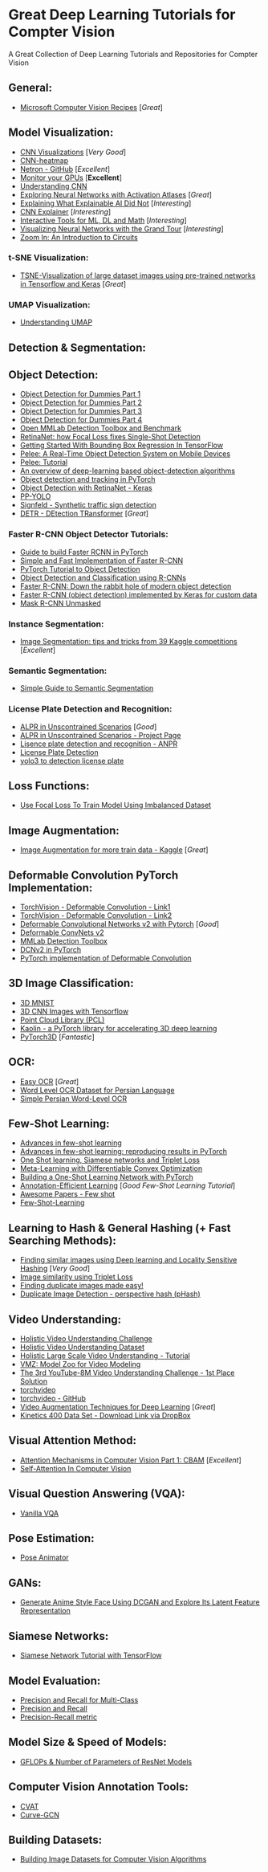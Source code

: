# Great Deep Learning Tutorials for Compter Vision
A Great Collection of Deep Learning Tutorials and Repositories for Compter Vision

## General:
- [Microsoft Computer Vision Recipes](https://github.com/microsoft/computervision-recipes) [_Great_]  

## Model Visualization:
- [CNN Visualizations](https://github.com/utkuozbulak/pytorch-cnn-visualizations) [_Very Good_]  
- [CNN-heatmap](https://github.com/mrgloom/CNN-heatmap)  
- [Netron - GitHub](https://github.com/lutzroeder/netron) [_Excellent_]  
- [Monitor your GPUs](https://github.com/msalvaris/gpu_monitor) [**Excellent**]  
- [Understanding CNN](http://cs231n.github.io/understanding-cnn/)  
- [Exploring Neural Networks with Activation Atlases](https://distill.pub/2019/activation-atlas/)  [_Great_]
- [Explaining What Explainable AI Did Not](https://bair.berkeley.edu/blog/2020/04/23/decisions/) [_Interesting_]
- [CNN Explainer](https://poloclub.github.io/cnn-explainer/) [_Interesting_]  
- [Interactive Tools for ML, DL and Math](https://github.com/Machine-Learning-Tokyo/Interactive_Tools#embedding-projector)  [_Interesting_]  
- [Visualizing Neural Networks with the Grand Tour](https://distill.pub/2020/grand-tour/) [_Interesting_]    
- [Zoom In: An Introduction to Circuits](https://distill.pub/2020/circuits/zoom-in/)  

### t-SNE Visualization:
- [TSNE-Visualization of large dataset images using pre-trained networks in Tensorflow and Keras](https://e3oroush.github.io/tsne-visualization/)  [_Great_] 

### UMAP Visualization:
- [Understanding UMAP](https://pair-code.github.io/understanding-umap/)  

## Detection & Segmentation:
## Object Detection:
- [Object Detection for Dummies Part 1](https://lilianweng.github.io/lil-log/2017/10/29/object-recognition-for-dummies-part-1.html)  
- [Object Detection for Dummies Part 2](https://lilianweng.github.io/lil-log/2017/12/15/object-recognition-for-dummies-part-2.html)  
- [Object Detection for Dummies Part 3](https://lilianweng.github.io/lil-log/2017/12/31/object-recognition-for-dummies-part-3.html)  
- [Object Detection for Dummies Part 4](https://lilianweng.github.io/lil-log/2018/12/27/object-detection-part-4.html)  
- [Open MMLab Detection Toolbox and Benchmark](https://github.com/open-mmlab/mmdetection)  
- [RetinaNet: how Focal Loss fixes Single-Shot Detection](https://towardsdatascience.com/retinanet-how-focal-loss-fixes-single-shot-detection-cb320e3bb0de)  
- [Getting Started With Bounding Box Regression In TensorFlow](https://towardsdatascience.com/getting-started-with-bounding-box-regression-in-tensorflow-743e22d0ccb3)  
- [Pelee: A Real-Time Object Detection System on Mobile Devices](https://github.com/Robert-JunWang/Pelee)  
- [Pelee: Tutorial](https://medium.com/@bibekchaudhary/pelee-real-time-object-detection-system-on-mobile-devices-f565947c04c4)  
- [An overview of deep-learning based object-detection algorithms](https://medium.com/@fractaldle/brief-overview-on-object-detection-algorithms-ec516929be93)  
- [Object detection and tracking in PyTorch](https://towardsdatascience.com/object-detection-and-tracking-in-pytorch-b3cf1a696a98)  
- [Object Detection with RetinaNet - Keras](https://keras.io/examples/vision/retinanet/)  
- [PP-YOLO](https://github.com/PaddlePaddle/PaddleDetection/blob/release/0.4/configs/ppyolo/README.md)  
- [Signfeld - Synthetic traffic sign detection](https://github.com/moabitcoin/signfeld)  
- [DETR - DEtection TRansformer](https://github.com/facebookresearch/detr) [_Great_]  

### Faster R-CNN Object Detector Tutorials:
- [Guide to build Faster RCNN in PyTorch](https://medium.com/@fractaldle/guide-to-build-faster-rcnn-in-pytorch-95b10c273439)  
- [Simple and Fast Implementation of Faster R-CNN](https://github.com/chenyuntc/simple-faster-rcnn-pytorch)  
- [PyTorch Tutorial to Object Detection](https://github.com/sgrvinod/a-PyTorch-Tutorial-to-Object-Detection)  
- [Object Detection and Classification using R-CNNs](http://www.telesens.co/2018/03/11/object-detection-and-classification-using-r-cnns/)  
- [Faster R-CNN: Down the rabbit hole of modern object detection](https://tryolabs.com/blog/2018/01/18/faster-r-cnn-down-the-rabbit-hole-of-modern-object-detection/)  
- [Faster R-CNN (object detection) implemented by Keras for custom data](https://towardsdatascience.com/faster-r-cnn-object-detection-implemented-by-keras-for-custom-data-from-googles-open-images-125f62b9141a)  
- [Mask R-CNN Unmasked](https://medium.com/@fractaldle/mask-r-cnn-unmasked-c029aa2f1296)  

### Instance Segmentation:  
- [Image Segmentation: tips and tricks from 39 Kaggle competitions](https://neptune.ai/blog/image-segmentation-tips-and-tricks-from-kaggle-competitions?utm_source=reddit&utm_medium=post&utm_campaign=blog-image-segmentation-tips-and-tricks-from-kaggle-competitions) [_Excellent_]  

### Semantic Segmentation:
- [Simple Guide to Semantic Segmentation](https://medium.com/beyondminds/a-simple-guide-to-semantic-segmentation-effcf83e7e54)  

### License Plate Detection and Recognition:
- [ALPR in Unscontrained Scenarios](https://github.com/sergiomsilva/alpr-unconstrained) [_Good_]  
- [ALPR in Unscontrained Scenarios - Project Page](http://sergiomsilva.com/pubs/alpr-unconstrained/)  
- [Lisence plate detection and recognition - ANPR](https://github.com/GuiltyNeuron/ANPR)  
- [License Plate Detection](https://github.com/AzharMithani/License-Plate-Detection)  
- [yolo3 to detection license plate](https://github.com/ThorPham/License-plate-detection)  

## Loss Functions:
- [Use Focal Loss To Train Model Using Imbalanced Dataset](https://leimao.github.io/blog/Focal-Loss-Explained/)  

## Image Augmentation:
- [Image Augmentation for more train data - Kaggle](https://www.kaggle.com/vishnurapps/image-augmentation-for-more-training-data) [_Great_]  

## Deformable Convolution PyTorch Implementation:
- [TorchVision - Deformable Convolution - Link1](https://github.com/pytorch/vision/releases)  
- [TorchVision - Deformable Convolution - Link2](https://github.com/pytorch/vision/blob/master/torchvision/ops/deform_conv.py)  
- [Deformable Convolutional Networks v2 with Pytorch](https://github.com/CharlesShang/DCNv2/tree/pytorch_1.0)  [_Good_]  
- [Deformable ConvNets v2](https://github.com/4uiiurz1/pytorch-deform-conv-v2)  
- [MMLab Detection Toolbox](https://github.com/open-mmlab/mmdetection/tree/master/mmdet/ops/dcn)  
- [DCNv2 in PyTorch](https://github.com/chengdazhi/Deformable-Convolution-V2-PyTorch)  
- [PyTorch implementation of Deformable Convolution](https://github.com/oeway/pytorch-deform-conv)  


## 3D Image Classification:
- [3D MNIST](https://medium.com/shashwats-blog/3d-mnist-b922a3d07334)  
- [3D CNN Images with Tensorflow](https://github.com/jibikbam/CNN-3D-images-Tensorflow)  
- [Point Cloud Library (PCL)](https://github.com/PointCloudLibrary/pcl)  
- [Kaolin - a PyTorch library for accelerating 3D deep learning](https://github.com/NVIDIAGameWorks/kaolin)  
- [PyTorch3D](https://github.com/facebookresearch/pytorch3d) [_Fantastic_]  

## OCR:
- [Easy OCR](https://github.com/JaidedAI/EasyOCR) [_Great_]  
- [Word Level OCR Dataset for Persian Language](https://github.com/amirabbasasadi/Shotor)  
- [Simple Persian Word-Level OCR](https://github.com/amirabbasasadi/PersianOCR)  

## Few-Shot Learning:
- [Advances in few-shot learning](https://towardsdatascience.com/advances-in-few-shot-learning-a-guided-tour-36bc10a68b77)  
- [Advances in few-shot learning: reproducing results in PyTorch](https://towardsdatascience.com/advances-in-few-shot-learning-reproducing-results-in-pytorch-aba70dee541d)  
- [One Shot learning, Siamese networks and Triplet Loss](https://medium.com/@crimy/one-shot-learning-siamese-networks-and-triplet-loss-with-keras-2885ed022352)  
- [Meta-Learning with Differentiable Convex Optimization](https://github.com/kjunelee/MetaOptNet)  
- [Building a One-Shot Learning Network with PyTorch](https://towardsdatascience.com/building-a-one-shot-learning-network-with-pytorch-d1c3a5fafa4a)  
- [Annotation-Efficient Learning](https://annotation-efficient-learning.github.io/) [_Good Few-Shot Learning Tutorial_]  
- [Awesome Papers - Few shot](https://github.com/Duan-JM/awesome-papers-fewshot)  
- [Few-Shot-Learning](https://github.com/daooshee/Few-Shot-Learning)  

## Learning to Hash & General Hashing (+ Fast Searching Methods):
- [Finding similar images using Deep learning and Locality Sensitive Hashing](https://towardsdatascience.com/finding-similar-images-using-deep-learning-and-locality-sensitive-hashing-9528afee02f5) [_Very Good_]  
- [Image similarity using Triplet Loss](https://towardsdatascience.com/image-similarity-using-triplet-loss-3744c0f67973)  
- [Finding duplicate images made easy!](https://github.com/idealo/imagededup)  
- [Duplicate Image Detection - perspective hash (pHash)](https://github.com/philipbl/duplicate-images)  


## Video Understanding: 
- [Holistic Video Understanding Challenge](https://holistic-video-understanding.github.io/workshops/iccv2019.html)  
- [Holistic Video Understanding Dataset](https://github.com/holistic-video-understanding/Mini-HVU)  
- [Holistic Large Scale Video Understanding - Tutorial](https://towardsdatascience.com/holistic-large-scale-video-understanding-c423701b777a)  
- [VMZ: Model Zoo for Video Modeling](https://github.com/facebookresearch/VMZ)  
- [The 3rd YouTube-8M Video Understanding Challenge - 1st Place Solution](https://www.kaggle.com/c/youtube8m-2019/discussion/112869#latest-668179?utm_medium=email&utm_source=intercom&utm_campaign=competition-recaps-yt-2019)  
- [torchvideo](https://torchvideo.readthedocs.io/en/latest/#)  
- [torchvideo - GitHub](https://github.com/torchvideo/torchvideo)  
- [Video Augmentation Techniques for Deep Learning](https://github.com/okankop/vidaug) [_Great_]  
- [Kinetics 400 Data Set - Download Link via DropBox](https://www.dropbox.com/s/wcs01mlqdgtq4gn/compress.tar.gz?dl=1)  


## Visual Attention Method:
- [Attention Mechanisms in Computer Vision Part 1: CBAM](https://blog.paperspace.com/attention-mechanisms-in-computer-vision-cbam/) [_Excellent_]  
- [Self-Attention In Computer Vision](https://towardsdatascience.com/self-attention-in-computer-vision-2782727021f6)  


## Visual Question Answering (VQA):
- [Vanilla VQA](https://medium.com/ai2-blog/vanilla-vqa-adcaaaa94336)  


## Pose Estimation:
- [Pose Animator](https://github.com/yemount/pose-animator/)  


## GANs:
- [Generate Anime Style Face Using DCGAN and Explore Its Latent Feature Representation](https://towardsdatascience.com/generate-anime-style-face-using-dcgan-and-explore-its-latent-feature-representation-ae0e905f3974)  


## Siamese Networks:
- [Siamese Network Tutorial with TensorFlow](https://leimao.github.io/article/Siamese-Network-MNIST/)  


## Model Evaluation:
- [Precision and Recall for Multi-Class](https://stats.stackexchange.com/questions/51296/how-do-you-calculate-precision-and-recall-for-multiclass-classification-using-co)  
- [Precision and Recall](https://en.wikipedia.org/wiki/Precision_and_recall)  
- [Precision-Recall metric](https://scikit-learn.org/stable/auto_examples/model_selection/plot_precision_recall.html)  


## Model Size & Speed of Models:
- [GFLOPs & Number of Parameters of ResNet Models](https://neurohive.io/wp-content/uploads/2019/01/resnet-architectures-34-101.png)  


## Computer Vision Annotation Tools:
- [CVAT](https://github.com/opencv/cvat)  
- [Curve-GCN](https://github.com/fidler-lab/curve-gcn)  

## Building Datasets:
- [Building Image Datasets for Computer Vision Algorithms](https://blog.paperspace.com/building-computer-vision-datasets/)  

